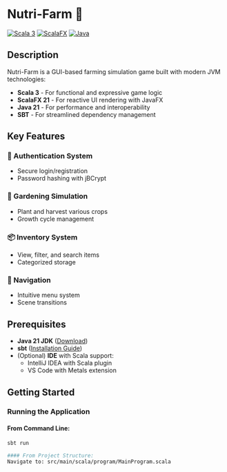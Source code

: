 # Nutri-Farm 🌱

[![Scala 3](https://img.shields.io/badge/Scala-3.x-DE3423)](https://scala-lang.org)
[![ScalaFX](https://img.shields.io/badge/ScalaFX-21.0.0-blue)](https://scalafx.org)
[![Java](https://img.shields.io/badge/Java-21-007396)](https://openjdk.org)

## Description

Nutri-Farm is a GUI-based farming simulation game built with modern JVM technologies:

- **Scala 3** - For functional and expressive game logic
- **ScalaFX 21** - For reactive UI rendering with JavaFX
- **Java 21** - For performance and interoperability
- **SBT** - For streamlined dependency management

## Key Features

### 🌟 Authentication System
- Secure login/registration
- Password hashing with jBCrypt

### 🌱 Gardening Simulation
- Plant and harvest various crops
- Growth cycle management

### 📦 Inventory System
- View, filter, and search items
- Categorized storage

### 🧭 Navigation
- Intuitive menu system
- Scene transitions

## Prerequisites

- **Java 21 JDK** ([Download](https://adoptium.net/))
- **sbt** ([Installation Guide](https://www.scala-sbt.org/1.x/docs/Setup.html))
- (Optional) **IDE** with Scala support:
  - IntelliJ IDEA with Scala plugin
  - VS Code with Metals extension

## Getting Started

### Running the Application

#### From Command Line:
```bash
sbt run

#### From Project Structure:
Navigate to: src/main/scala/program/MainProgram.scala
